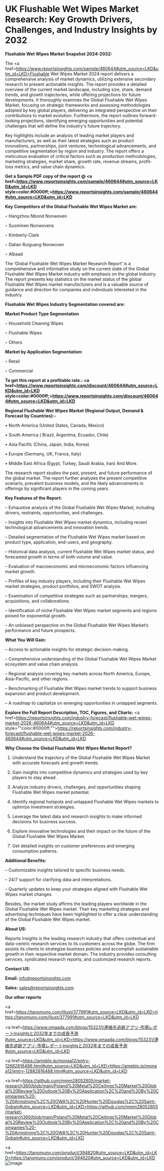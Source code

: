# UK Flushable Wet Wipes Market Research: Key Growth Drivers, Challenges, and Industry Insights by 2032

<strong>Flushable Wet Wipes Market Snapshot 2024-2032:</strong>

The <a href=https://www.reportsinsights.com/sample/460644#utm_source=LKD&utm_id=LKD>Flushable Wet Wipes Market 2024 report</a> delivers a comprehensive analysis of market dynamics, utilizing extensive secondary research to present actionable insights. The report provides a detailed overview of the current market landscape, including size, share, demand trends, and growth trajectories, while offering projections for future developments. It thoroughly examines the Global Flushable Wet Wipes Market, focusing on strategic frameworks and assessing methodologies adopted by key global players, delivering an integrated perspective on their contributions to market evolution. Furthermore, the report outlines forward-looking projections, identifying emerging opportunities and potential challenges that will define the industry's future trajectory.

Key highlights include an analysis of leading market players and manufacturers, as well as their latest strategies such as product innovations, partnerships, joint ventures, technological advancements, and competitive segmentation by region and industry. The report offers a meticulous evaluation of critical factors such as production methodologies, marketing strategies, market share, growth rate, revenue streams, profit-loss metrics, and value chain dynamics.

<strong>Get a Sample PDF copy of the report @ <a href=https://www.reportsinsights.com/sample/460644#utm_source=LKD&utm_id=LKD style=color:#0000ff;>https://www.reportsinsights.com/sample/460644#utm_source=LKD&utm_id=LKD</a></strong>

<strong>Key Competitors of the Global Flushable Wet Wipes Market are:</strong>

‣ Hangzhou Nbond Nonwoven

‣ Suominen Nonwovens

‣ Kimberly-Clark

‣ Dalian Ruiguang Nonwoven

‣ Albaad

The ‘Global Flushable Wet Wipes Market Research Report’ is a comprehensive and informative study on the current state of the Global Flushable Wet Wipes Market industry with emphasis on the global industry. The report presents key statistics on the market status of the global Flushable Wet Wipes market manufacturers and is a valuable source of guidance and direction for companies and individuals interested in the industry.

<strong>Flushable Wet Wipes Industry Segmentation covered are:</strong>

<strong>Market Product Type Segmentation</strong>

‣ Household Cleaning Wipes

‣ Flushable Wipes

‣ Others

<strong>Market by Application Segmentation:</strong>

‣ Retail

‣ Commercial

<strong>To get this report at a profitable rate.: <a href=https://www.reportsinsights.com/discount/460644#utm_source=LKD&utm_id=LKD style=color:#0000ff;>https://www.reportsinsights.com/discount/460644#utm_source=LKD&utm_id=LKD</a></strong>

<strong>Regional Flushable Wet Wipes Market (Regional Output, Demand &amp; Forecast by Countries):-</strong>

• North America (United States, Canada, Mexico)

• South America ( Brazil, Argentina, Ecuador, Chile)

• Asia Pacific (China, Japan, India, Korea)

• Europe (Germany, UK, France, Italy)

• Middle East Africa (Egypt, Turkey, Saudi Arabia, Iran) And More.

The research report studies the past, present, and future performance of the global market. The report further analyzes the present competitive scenario, prevalent business models, and the likely advancements in offerings by significant players in the coming years.

<strong>Key Features of the Report:</strong>

– Exhaustive analysis of the Global Flushable Wet Wipes Market, including drivers, restraints, opportunities, and challenges.

– Insights into Flushable Wet Wipes market dynamics, including recent technological advancements and innovation trends.

– Detailed segmentation of the Flushable Wet Wipes market based on product type, application, end-users, and geography.

– Historical data analysis, current Flushable Wet Wipes market status, and forecasted growth in terms of both volume and value.

– Evaluation of macroeconomic and microeconomic factors influencing market growth.

– Profiles of key industry players, including their Flushable Wet Wipes market strategies, product portfolios, and SWOT analysis.

– Examination of competitive strategies such as partnerships, mergers, acquisitions, and collaborations.

– Identification of niche Flushable Wet Wipes market segments and regions poised for exponential growth.

– An unbiased perspective on the Global Flushable Wet Wipes Market’s performance and future prospects.

<strong>What You Will Gain:</strong>

– Access to actionable insights for strategic decision-making.

– Comprehensive understanding of the Global Flushable Wet Wipes Market ecosystem and value chain analysis.

– Regional analysis covering key markets across North America, Europe, Asia-Pacific, and other regions.

– Benchmarking of Flushable Wet Wipes market trends to support business expansion and product development.

– A roadmap to capitalize on emerging opportunities in untapped segments.

<strong>Explore the Full Report Description, TOC, Figures, and Charts:</strong>
<a href=https://reportsinsights.com/industry-forecast/flushable-wet-wipes-market-2026-460644#utm_source=LKD&utm_id=LKD style=""color:#0000ff;"">https://reportsinsights.com/industry-forecast/flushable-wet-wipes-market-2026-460644#utm_source=LKD&utm_id=LKD</a>

<strong>Why Choose the Global Flushable Wet Wipes Market Report?</strong>

1. Understand the trajectory of the Global Flushable Wet Wipes Market with accurate forecasts and growth trends.

2. Gain insights into competitive dynamics and strategies used by key players to stay ahead.

3. Analyze industry drivers, challenges, and opportunities shaping Flushable Wet Wipes market potential.

4. Identify regional hotspots and untapped Flushable Wet Wipes markets to optimize investment strategies.

5. Leverage the latest data and research insights to make informed decisions for business success.

6. Explore innovative technologies and their impact on the future of the Global Flushable Wet Wipes Market.

7. Get detailed insights on customer preferences and emerging consumption patterns.

<strong>Additional Benefits:</strong>

– Customizable insights tailored to specific business needs.

– 24/7 support for clarifying data and interpretations.

– Quarterly updates to keep your strategies aligned with Flushable Wet Wipes market changes.

Besides, the market study affirms the leading players worldwide in the Global Flushable Wet Wipes market. Their key marketing strategies and advertising techniques have been highlighted to offer a clear understanding of the Global Flushable Wet Wipes market.

<strong><strong>About US</strong>:</strong>

Reports Insights is the leading research industry that offers contextual and data-centric research services to its customers across the globe. The firm assists its clients to strategize business policies and accomplish sustainable growth in their respective market domain. The industry provides consulting services, syndicated research reports, and customized research reports.

<strong>Contact US:</strong>

<p class=><b>Email:</b> <a href=mailto:info@reportsinsights.com>info@reportsinsights.com</a></p>
<p class=><b>Sales:</b> <a href=mailto:sales@reportsinsights.com>sales@reportsinsights.com</a></p>

<strong>Our other reports</strong>

<a href=https://tanomuno.com/illust/377991#utm_source=LKD&utm_id=LKD>https://tanomuno.com/illust/377991#utm_source=LKD&utm_id=LKD</a>

<a href=https://www.omaada.com/blogs/153231/連絡先追跡アプリ-市場レポートInsightsと2032年までの成長予測#utm_source=LKD&utm_id=LKD>https://www.omaada.com/blogs/153231/連絡先追跡アプリ-市場レポートInsightsと2032年までの成長予測#utm_source=LKD&utm_id=LKD</a>

<a href=https://ameblo.jp/monaa12/entry-12882816488.html#utm_source=LKD&utm_id=LKD>https://ameblo.jp/monaa12/entry-12882816488.html#utm_source=LKD&utm_id=LKD</a>

<a href=https://github.com/mmm28052805/market-research360/blob/main/Poland%20Metal%20Ceilings%20Market%20Global%20Review%20Outlook%20By%20Application%2C%20and%20By%20Companies%20-%20Armstrong%2C%20OWA%2C%20Hunter%20Douglas%2C%20Saint-Gobain#utm_source=LKD&utm_id=LKD>https://github.com/mmm28052805/market-research360/blob/main/Poland%20Metal%20Ceilings%20Market%20Global%20Review%20Outlook%20By%20Application%2C%20and%20By%20Companies%20-%20Armstrong%2C%20OWA%2C%20Hunter%20Douglas%2C%20Saint-Gobain#utm_source=LKD&utm_id=LKD</a>

<a href=https://tanomuno.com/product/394620#utm_source=LKD&utm_id=LKD>https://tanomuno.com/product/394620#utm_source=LKD&utm_id=LKD</a>
![image](https://github.com/user-attachments/assets/1cd7ae15-e12a-4903-8ac9-889aafb08cb4)
